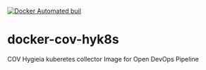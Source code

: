 [![Docker Automated buil](https://img.shields.io/docker/automated/jrottenberg/ffmpeg.svg?maxAge=2592000)](https://hub.docker.com/r/devopsopen/docker-cov-hyk8s/)

# docker-cov-hyk8s
COV Hygieia kuberetes collector Image for Open DevOps Pipeline
